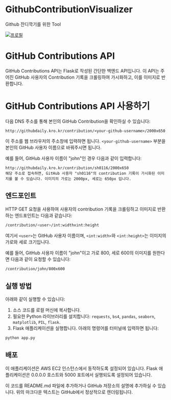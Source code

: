 # GithubContributionVisualizer
Github 잔디깍기를 위한 Tool

[![프로필](http://githubdaily.kro.kr/contribution/sh0116/2000x650)](http://githubdaily.kro.kr/contribution/sh0116/2000x650)

# GitHub Contributions API

GitHub Contributions API는 Flask로 작성된 간단한 백엔드 API입니다. 이 API는 주어진 GitHub 사용자의 Contribution 기록을 크롤링하여 가시화하고, 이를 이미지로 반환합니다.

# GitHub Contributions API 사용하기

다음 DNS 주소를 통해 본인의 GitHub Contribution을 확인하실 수 있습니다:

```
http://githubdaily.kro.kr/contribution/<your-github-username>/2000x650
```

이 주소를 웹 브라우저의 주소창에 입력하면 됩니다. `<your-github-username>` 부분을 본인의 GitHub 사용자 이름으로 바꿔주시면 됩니다.

예를 들어, GitHub 사용자 이름이 "john"인 경우 다음과 같이 입력합니다:

```
http://githubdaily.kro.kr/contribution/sh0116/2000x650
해당 주소로 접속하면, GitHub 사용자 "sh0116"의 contribution 기록이 가시화된 이미지를 볼 수 있습니다. 이미지의 가로는 2000px, 세로는 650px 입니다.
```



## 엔드포인트

HTTP GET 요청을 사용하여 사용자의 contribution 기록을 크롤링하고 이미지로 반환하는 엔드포인트는 다음과 같습니다:

```bash
/contribution/<user>/int:widthxint:height
```


여기서 `<user>`는 GitHub 사용자 이름이며, `<int:width>`와 `<int:height>`는 이미지의 가로와 세로 크기입니다.

예를 들어, GitHub 사용자 이름이 "john"이고 가로 800, 세로 600의 이미지를 원한다면 다음과 같이 요청할 수 있습니다:

```bash
/contribution/john/800x600
```


## 실행 방법

아래와 같이 실행할 수 있습니다:

1. 소스 코드를 로컬 머신에 복사합니다.
2. 필요한 Python 라이브러리를 설치합니다: `requests`, `bs4`, `pandas`, `seaborn`, `matplotlib`, `PIL`, `flask`.
3. Flask 애플리케이션을 실행합니다. 아래의 명령어를 터미널에 입력하면 됩니다:

```bash
python app.py
```

## 배포
이 애플리케이션은 AWS EC2 인스턴스에서 동작하도록 설정되어 있습니다. Flask 애플리케이션은 0.0.0.0 호스트와 5000 포트에서 실행되도록 설정되어 있습니다.


이 코드를 README.md 파일에 추가하거나 GitHub 저장소의 설명에 추가하실 수 있습니다. 위의 마크다운 텍스트는 GitHub에서 정상적으로 렌더링됩니다.
